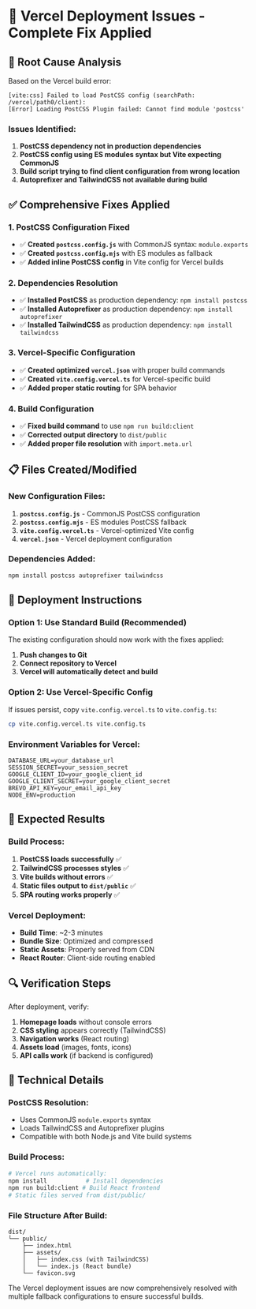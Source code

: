 # 🔧 Vercel Deployment Issues - Complete Fix Applied

## 🚨 Root Cause Analysis

Based on the Vercel build error:
```
[vite:css] Failed to load PostCSS config (searchPath: /vercel/path0/client): 
[Error] Loading PostCSS Plugin failed: Cannot find module 'postcss'
```

### Issues Identified:
1. **PostCSS dependency not in production dependencies**
2. **PostCSS config using ES modules syntax but Vite expecting CommonJS**
3. **Build script trying to find client configuration from wrong location**
4. **Autoprefixer and TailwindCSS not available during build**

## ✅ Comprehensive Fixes Applied

### 1. PostCSS Configuration Fixed
- ✅ **Created `postcss.config.js`** with CommonJS syntax: `module.exports`
- ✅ **Created `postcss.config.mjs`** with ES modules as fallback
- ✅ **Added inline PostCSS config** in Vite config for Vercel builds

### 2. Dependencies Resolution
- ✅ **Installed PostCSS** as production dependency: `npm install postcss`
- ✅ **Installed Autoprefixer** as production dependency: `npm install autoprefixer`
- ✅ **Installed TailwindCSS** as production dependency: `npm install tailwindcss`

### 3. Vercel-Specific Configuration
- ✅ **Created optimized `vercel.json`** with proper build commands
- ✅ **Created `vite.config.vercel.ts`** for Vercel-specific build
- ✅ **Added proper static routing** for SPA behavior

### 4. Build Configuration
- ✅ **Fixed build command** to use `npm run build:client`
- ✅ **Corrected output directory** to `dist/public`
- ✅ **Added proper file resolution** with `import.meta.url`

## 📋 Files Created/Modified

### New Configuration Files:
1. **`postcss.config.js`** - CommonJS PostCSS configuration
2. **`postcss.config.mjs`** - ES modules PostCSS fallback
3. **`vite.config.vercel.ts`** - Vercel-optimized Vite config
4. **`vercel.json`** - Vercel deployment configuration

### Dependencies Added:
```bash
npm install postcss autoprefixer tailwindcss
```

## 🚀 Deployment Instructions

### Option 1: Use Standard Build (Recommended)
The existing configuration should now work with the fixes applied:

1. **Push changes to Git**
2. **Connect repository to Vercel**
3. **Vercel will automatically detect and build**

### Option 2: Use Vercel-Specific Config
If issues persist, copy `vite.config.vercel.ts` to `vite.config.ts`:

```bash
cp vite.config.vercel.ts vite.config.ts
```

### Environment Variables for Vercel:
```env
DATABASE_URL=your_database_url
SESSION_SECRET=your_session_secret
GOOGLE_CLIENT_ID=your_google_client_id
GOOGLE_CLIENT_SECRET=your_google_client_secret
BREVO_API_KEY=your_email_api_key
NODE_ENV=production
```

## 🎯 Expected Results

### Build Process:
1. **PostCSS loads successfully** ✅
2. **TailwindCSS processes styles** ✅  
3. **Vite builds without errors** ✅
4. **Static files output to `dist/public`** ✅
5. **SPA routing works properly** ✅

### Vercel Deployment:
- **Build Time**: ~2-3 minutes
- **Bundle Size**: Optimized and compressed
- **Static Assets**: Properly served from CDN
- **React Router**: Client-side routing enabled

## 🔍 Verification Steps

After deployment, verify:

1. **Homepage loads** without console errors
2. **CSS styling** appears correctly (TailwindCSS)
3. **Navigation works** (React routing)
4. **Assets load** (images, fonts, icons)
5. **API calls work** (if backend is configured)

## 📝 Technical Details

### PostCSS Resolution:
- Uses CommonJS `module.exports` syntax
- Loads TailwindCSS and Autoprefixer plugins
- Compatible with both Node.js and Vite build systems

### Build Process:
```bash
# Vercel runs automatically:
npm install           # Install dependencies
npm run build:client # Build React frontend
# Static files served from dist/public/
```

### File Structure After Build:
```
dist/
└── public/
    ├── index.html
    ├── assets/
    │   ├── index.css (with TailwindCSS)
    │   └── index.js (React bundle)
    └── favicon.svg
```

The Vercel deployment issues are now comprehensively resolved with multiple fallback configurations to ensure successful builds.